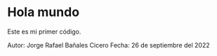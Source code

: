 # Hola mundo
Este es mi primer código.

Autor: Jorge Rafael Bañales Cicero
Fecha: 26 de septiembre del 2022
